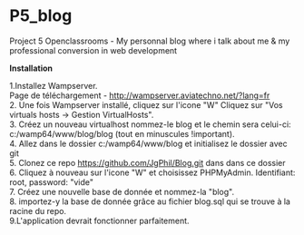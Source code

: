 # P5_blog
Project 5 Openclassrooms - My personnal blog where i talk about me &amp; my professional conversion in web development



<b>Installation</b><br>

1.Installez Wampserver.<br>
Page de téléchargement - <a>http://wampserver.aviatechno.net/?lang=fr</a> <br>
2. Une fois Wampserver installé, cliquez sur l'icone "W" Cliquez sur "Vos virtuals hosts -> Gestion VirtualHosts".<br>
3. Créez un nouveau virtualhost nommez-le blog et le chemin sera celui-ci: c:/wamp64/www/blog/blog (tout en minuscules !important).<br>
4. Allez dans le dossier c:/wamp64/www/blog et initialisez le dossier avec git  <br>
5. Clonez ce repo  <a>https://github.com/JgPhil/Blog.git</a> dans dans ce dossier<br>
6. Cliquez à nouveau sur l'icone "W" et choisissez PHPMyAdmin. Identifiant: root, password: "vide"<br>
7. Créez une nouvelle base de donnée et nommez-la "blog".  <br>
8. importez-y la base de donnée grâce au fichier blog.sql qui se trouve à la racine du repo. <br>
9.L'application devrait fonctionner parfaitement.<br>
